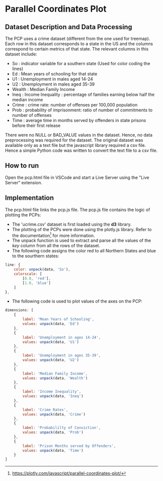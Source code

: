 # Parallel Coordinates Plot

## Dataset Description and Data Processing

The PCP uses a crime dataset (different from the one used for treemap). Each row in this dataset corresponds to a state in the US and the columns correspond to certain metrics of that state. The relevant columns in this dataset include:

- So : indicator variable for a southern state (Used for color coding the lines)
- Ed : Mean years of schooling for that state
- U1 : Unemployment in males aged 14-24
- U2 : Unemployment in males aged 35-39
- Wealth : Median Family Income
- Ineq : Income Inequality : percentage of families earning below half the median income
- Crime : crime rate: number of offenses per 100,000 population 
- Prob : probability of imprisonment: ratio of number of commitments to number of offenses
- Time : average time in months served by offenders in state prisons before their first release

There were no NULL or BAD_VALUE values in the dataset. Hence, no data preprocessing was required for the dataset. The original dataset was available only as a text file but the javascript library required a csv file. Hence a simple Python code was written to convert the text file to a csv file.

## How to run

Open the pcp.html file in VSCode and start a Live Server using the "Live Server" extension.

## Implementation

The pcp.html file links the pcp.js file. The pcp.js file contains the logic of plotting the PCPs:

- The 'ucrime.csv' dataset is first loaded using the **d3** library.
- The plotting of the PCPs were done using the plotly.js library. Refer to the documentation[^1] for more information.
- The unpack function is used to extract and parse all the values of the *key* column from all the rows of the dataset. 
- The following code assigns the color red to all Northern States and blue to the sourthern states:
```js
line: {
    color: unpack(data, 'So'),
    colorscale: [
        [0.0, 'red'],
        [1.0, 'blue']
    ]
},
```
- The following code is used to plot values of the axes on the PCP:

```js
dimensions: [
    {
        label: 'Mean Years of Schooling',
        values: unpack(data, 'Ed')
    },
    {
        label: 'Unemployment in ages 14-24',
        values: unpack(data, 'U1')
    }, 
    {
        label: 'Unemployment in ages 35-39',
        values: unpack(data, 'U2')
    },
    {
        label: 'Median Family Income',
        values: unpack(data, 'Wealth')
    },
    {
        label: 'Income Inequality',
        values: unpack(data, 'Ineq')
    }, 
    {
        label: 'Crime Rates',
        values: unpack(data, 'Crime')
    },
    {
        label: 'Probabililty of Conviction',
        values: unpack(data, 'Prob')
    }, 
    {
        label: 'Prison Months served by Offenders',
        values: unpack(data, 'Time')
    }
]
```

[^1]: https://plotly.com/javascript/parallel-coordinates-plot/
